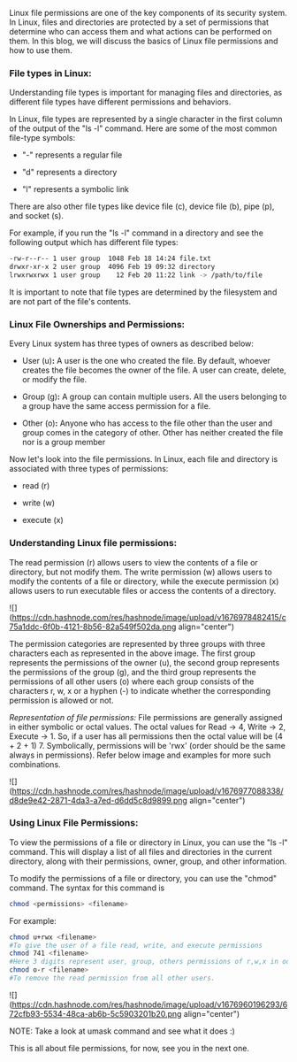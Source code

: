 Linux file permissions are one of the key components of its security system. In Linux, files and directories are protected by a set of permissions that determine who can access them and what actions can be performed on them. In this blog, we will discuss the basics of Linux file permissions and how to use them.

### File types in Linux:

Understanding file types is important for managing files and directories, as different file types have different permissions and behaviors.

In Linux, file types are represented by a single character in the first column of the output of the "ls -l" command. Here are some of the most common file-type symbols:

* "-" represents a regular file
    
* "d" represents a directory
    
* "l" represents a symbolic link
    

There are also other file types like device file (c), device file (b), pipe (p), and socket (s).

For example, if you run the "ls -l" command in a directory and see the following output which has different file types:

```bash
-rw-r--r-- 1 user group  1048 Feb 18 14:24 file.txt
drwxr-xr-x 2 user group  4096 Feb 19 09:32 directory
lrwxrwxrwx 1 user group    12 Feb 20 11:22 link -> /path/to/file
```

It is important to note that file types are determined by the filesystem and are not part of the file's contents.

### Linux File Ownerships and Permissions:

Every Linux system has three types of owners as described below:

* User (u)**:** A user is the one who created the file. By default, whoever creates the file becomes the owner of the file. A user can create, delete, or modify the file.
    
* Group (g)**:** A group can contain multiple users. All the users belonging to a group have the same access permission for a file.
    
* Other (o)**:** Anyone who has access to the file other than the user and group comes in the category of other. Other has neither created the file nor is a group member
    

Now let's look into the file permissions. In Linux, each file and directory is associated with three types of permissions:

* read (r)
    
* write (w)
    
* execute (x)
    

### Understanding Linux file permissions:

The read permission (r) allows users to view the contents of a file or directory, but not modify them. The write permission (w) allows users to modify the contents of a file or directory, while the execute permission (x) allows users to run executable files or access the contents of a directory.

![](https://cdn.hashnode.com/res/hashnode/image/upload/v1676978482415/c75a1ddc-6f0b-4121-8b56-82a549f502da.png align="center")

The permission categories are represented by three groups with three characters each as represented in the above image. The first group represents the permissions of the owner (u), the second group represents the permissions of the group (g), and the third group represents the permissions of all other users (o) where each group consists of the characters r, w, x or a hyphen (-) to indicate whether the corresponding permission is allowed or not.

*Representation of file permissions:* File permissions are generally assigned in either symbolic or octal values. The octal values for Read -&gt; 4, Write -&gt; 2, Execute -&gt; 1. So, if a user has all permissions then the octal value will be (4 + 2 + 1) 7. Symbolically, permissions will be 'rwx' (order should be the same always in permissions). Refer below image and examples for more such combinations.

![](https://cdn.hashnode.com/res/hashnode/image/upload/v1676977088338/d8de9e42-2871-4da3-a7ed-d6dd5c8d9899.png align="center")

### Using Linux File Permissions:

To view the permissions of a file or directory in Linux, you can use the "ls -l" command. This will display a list of all files and directories in the current directory, along with their permissions, owner, group, and other information.

To modify the permissions of a file or directory, you can use the "chmod" command. The syntax for this command is

```bash
chmod <permissions> <filename>
```

For example:

```bash
chmod u+rwx <filename>
#To give the user of a file read, write, and execute permissions
chmod 741 <filename>
#Here 3 digits represent user, group, others permissions of r,w,x in octal combination. above used 741 represent 7(4+2+1) -> r,w,x to user, 4(4+0+0) -> r to group and 1(0+0+1) -> x to others. 
chmod o-r <filename>
#To remove the read permission from all other users.
```

![](https://cdn.hashnode.com/res/hashnode/image/upload/v1676960196293/672cfb93-5534-48ca-ab6b-5c5903201b20.png align="center")

NOTE: Take a look at umask command and see what it does :)

This is all about file permissions, for now, see you in the next one.